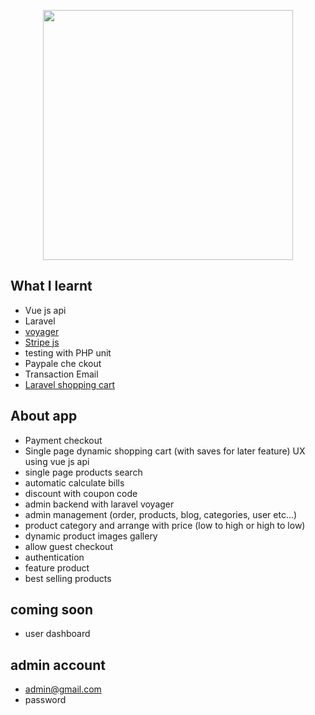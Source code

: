 <p align="center"><a href="https://laravel.com" target="_blank"><img src="https://raw.githubusercontent.com/laravel/art/master/logo-lockup/5%20SVG/2%20CMYK/1%20Full%20Color/laravel-logolockup-cmyk-red.svg" width="400"></a></p>

## What I learnt

- Vue js api
- Laravel
- <a href="https://voyager-docs.devdojo.com">voyager</a>
- <a href="https://stripe.com/docs/js">Stripe js</a>
- testing with PHP unit
- Paypale che ckout
- Transaction Email
- <a href="https://packagist.org/packages/hardevine/shoppingcart">Laravel shopping cart</a>

## About app

- Payment checkout
- Single page dynamic shopping cart (with saves for later feature) UX using vue js api
- single page products search
- automatic calculate bills
- discount with coupon code
- admin backend with laravel voyager
- admin management (order, products, blog, categories, user etc...)
- product category and arrange with price (low to high or high to low)
- dynamic product images gallery
- allow guest checkout
- authentication
- feature product
- best selling products

## coming soon

- user dashboard

## admin account

- admin@gmail.com
- password

